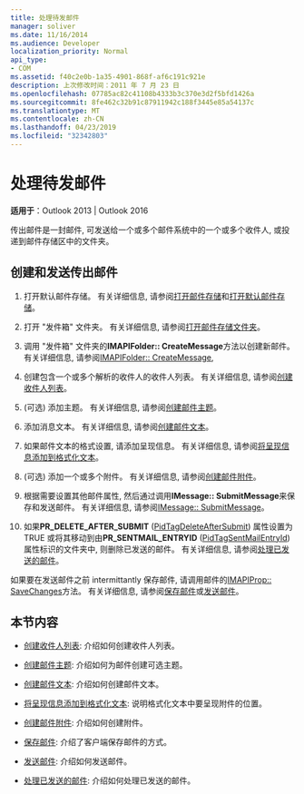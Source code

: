 ```yaml
---
title: 处理待发邮件
manager: soliver
ms.date: 11/16/2014
ms.audience: Developer
localization_priority: Normal
api_type:
- COM
ms.assetid: f40c2e0b-1a35-4901-868f-af6c191c921e
description: 上次修改时间：2011 年 7 月 23 日
ms.openlocfilehash: 07785ac82c41108b4333b3c370e3d2f5bfd1426a
ms.sourcegitcommit: 8fe462c32b91c87911942c188f3445e85a54137c
ms.translationtype: MT
ms.contentlocale: zh-CN
ms.lasthandoff: 04/23/2019
ms.locfileid: "32342803"
---
```

# <a name="handling-an-outgoing-message"></a>处理待发邮件

**适用于**：Outlook 2013 | Outlook 2016 
  
传出邮件是一封邮件, 可发送给一个或多个邮件系统中的一个或多个收件人, 或投递到邮件存储区中的文件夹。
  
## <a name="create-and-send-an-outgoing-message"></a>创建和发送传出邮件
  
1. 打开默认邮件存储。 有关详细信息, 请参阅[打开邮件存储](opening-a-message-store.md)和[打开默认邮件存储](opening-the-default-message-store.md)。
    
2. 打开 "发件箱" 文件夹。 有关详细信息, 请参阅[打开邮件存储文件夹](opening-a-message-store-folder.md)。
    
3. 调用 "发件箱" 文件夹的**IMAPIFolder:: CreateMessage**方法以创建新邮件。 有关详细信息, 请参阅[IMAPIFolder:: CreateMessage](imapifolder-createmessage.md),
    
4. 创建包含一个或多个解析的收件人的收件人列表。 有关详细信息, 请参阅[创建收件人列表](creating-a-recipient-list.md)。
    
5. (可选) 添加主题。 有关详细信息, 请参阅[创建邮件主题](creating-a-message-subject.md)。
    
6. 添加消息文本。 有关详细信息, 请参阅[创建邮件文本](creating-message-text.md)。
    
7. 如果邮件文本的格式设置, 请添加呈现信息。 有关详细信息, 请参阅[将呈现信息添加到格式化文本](adding-rendering-information-to-formatted-text.md)。
    
8. (可选) 添加一个或多个附件。 有关详细信息, 请参阅[创建邮件附件](creating-a-message-attachment.md)。
    
9. 根据需要设置其他邮件属性, 然后通过调用**IMessage:: SubmitMessage**来保存和发送邮件。 有关详细信息, 请参阅[IMessage:: SubmitMessage](imessage-submitmessage.md)。
    
10. 如果**PR\_DELETE_AFTER_SUBMIT** ([PidTagDeleteAfterSubmit](pidtagdeleteaftersubmit-canonical-property.md)) 属性设置为 TRUE 或将其移动到由**PR_SENTMAIL_ENTRYID** ([PidTagSentMailEntryId](pidtagsentmailentryid-canonical-property.md)) 属性标识的文件夹中, 则删除已发送的邮件。 有关详细信息, 请参阅[处理已发送的邮件](processing-a-sent-message.md)。
    
如果要在发送邮件之前 intermittantly 保存邮件, 请调用邮件的[IMAPIProp:: SaveChanges](imapiprop-savechanges.md)方法。 有关详细信息, 请参阅[保存邮件](saving-a-message.md)或[发送邮件](sending-a-message.md)。 
  
## <a name="in-this-section"></a>本节内容

- [创建收件人列表](creating-a-recipient-list.md): 介绍如何创建收件人列表。
    
- [创建邮件主题](creating-a-message-subject.md): 介绍如何为邮件创建可选主题。
    
- [创建邮件文本](creating-message-text.md): 介绍如何创建邮件文本。
    
- [将呈现信息添加到格式化文本](adding-rendering-information-to-formatted-text.md): 说明格式化文本中要呈现附件的位置。
    
- [创建邮件附件](creating-a-message-attachment.md): 介绍如何创建附件。
    
- [保存邮件](saving-a-message.md): 介绍了客户端保存邮件的方式。
    
- [发送邮件](sending-a-message.md): 介绍如何发送邮件。
    
- [处理已发送的邮件](processing-a-sent-message.md): 介绍如何处理已发送的邮件。
    

